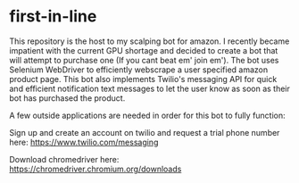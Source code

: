 # first-in-line
This repository is the host to my scalping bot for amazon. I recently became impatient with the current GPU shortage and decided to create a bot that will attempt to purchase one (If you cant beat em' join em'). The bot uses Selenium WebDriver to efficiently webscrape a user specified amazon product page. This bot also implements Twilio's messaging API for quick and efficient notification text messages to let the user know as soon as their bot has purchased the product.

A few outside applications are needed in order for this bot to fully function:

Sign up and create an account on twilio and request a trial phone number here:
https://www.twilio.com/messaging

Download chromedriver here:
https://chromedriver.chromium.org/downloads

